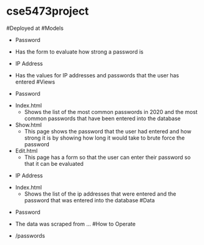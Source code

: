 # cse5473project

#Deployed at
#Models
-	Password
  +	Has the form to evaluate how strong a password is
-	IP Address
  + Has the values for IP addresses and passwords that the user has entered
#Views
-	Password
  + Index.html
    - Shows the list of the most common passwords in 2020 and the most common passwords that have been entered into the database
  + Show.html
    - This page shows the password that the user had entered and how strong it is by showing how long it would take to brute force the password
  + Edit.html
    - This page has a form so that the user can enter their password so that it can be evaluated
-	IP Address
  + Index.html
    - Shows the list of the ip addresses that were entered and the password that was entered into the database
#Data
-	Password
  + The data was scraped from … 
#How to Operate
- /passwords
